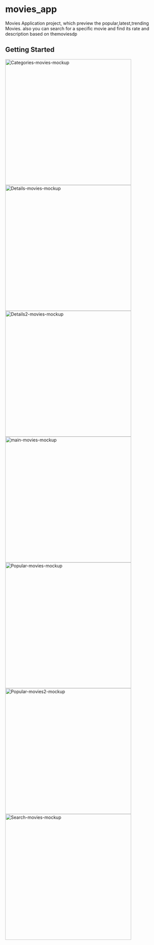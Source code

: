 # movies_app

Movies Application project, which preview the popular,latest,trending Movies.
also you can search for a specific movie and find its rate and description based on themoviesdp

## Getting Started
<img src="https://i.ibb.co/q0f820F/Categories-movies-mockup.png" height="400" alt="Categories-movies-mockup" border="0" align="center">
<img src="https://i.ibb.co/m6xxZmP/Details-movies-mockup.png" height="400" alt="Details-movies-mockup" border="0" align="center">
<img src="https://i.ibb.co/ZSVvy7p/Details2-movies-mockup.png" height="400" alt="Details2-movies-mockup" border="0" align="center">
<img src="https://i.ibb.co/93VcbZB/main-movies-mockup.png" height="400" alt="main-movies-mockup" border="0" align="center">
<img src="https://i.ibb.co/w6fwZWG/Popular-movies-mockup.png" height="400" alt="Popular-movies-mockup" border="0" align="center">
<img src="https://i.ibb.co/42D5T2x/Popular-movies2-mockup.png" height="400" alt="Popular-movies2-mockup" border="0" align="center">
<img src="https://i.ibb.co/ky1f4C2/Search-movies-mockup.png" height="400" alt="Search-movies-mockup" border="0" align="center">
